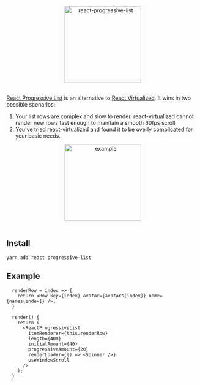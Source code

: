 <div align="center">
    <img alt="react-progressive-list" src="https://raw.githubusercontent.com/mattcolman/react-progressive-list/master/react-progressive-list.jpg" height="200px" />
</div>

<br />

[React Progressive List](https://www.npmjs.com/package/react-progressive-list)
is an alternative to
[React Virtualized](https://github.com/bvaughn/react-virtualized). It wins in
two possible scenarios:

1. Your list rows are complex and slow to render. react-virtualized cannot
   render new rows fast enough to maintain a smooth 60fps scroll.
2. You've tried react-virtualized and found it to be overly complicated for your
   basic needs.

<div align="center">
    <img alt="example" src="https://raw.githubusercontent.com/mattcolman/react-progressive-list/master/example.gif" height="200px" />
</div>

<br />


## Install

`yarn add react-progressive-list`

## Example

```
  renderRow = index => {
    return <Row key={index} avatar={avatars[index]} name={names[index]} />;
  }

  render() {
    return (
      <ReactProgressiveList
        itemRenderer={this.renderRow}
        length={400}
        initialAmount={40}
        progressiveAmount={20}
        renderLoader={() => <Spinner />}
        useWindowScroll
      />
    );
  }
```
